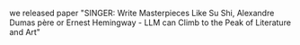 we released paper "SINGER: Write Masterpieces Like Su Shi, Alexandre Dumas père or Ernest Hemingway - LLM can Climb to the Peak of Literature and Art"